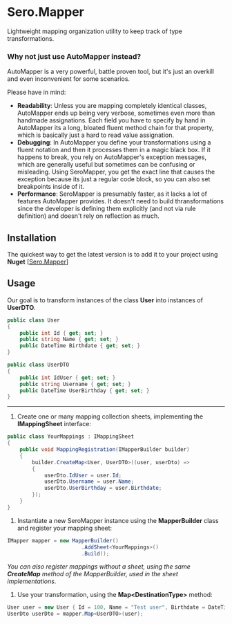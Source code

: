 # Sero.Mapper
Lightweight mapping organization utility to keep track of type transformations. 

### Why not just use AutoMapper instead?
AutoMapper is a very powerful, battle proven tool, but it&apos;s just an overkill and even inconvenient for some scenarios.

Please have in mind:

- **Readability**: Unless you are mapping completely identical classes, AutoMapper ends up being very verbose, sometimes even more than handmade assignations. Each field you have to specify by hand in AutoMapper its a long, bloated fluent method chain for that property, which is basically just a hard to read value assignation.
- **Debugging**: In AutoMapper you define your transformations using a fluent notation and then it processes them in a magic black box. If it happens to break, you rely on AutoMapper&apos;s exception messages, which are generally useful but sometimes can be confusing or misleading. Using SeroMapper, you get the exact line that causes the exception because its just a regular code block, so you can also set breakpoints inside of it.
- **Performance**: SeroMapper is presumably faster, as it lacks a lot of features AutoMapper provides. It doesn&apos;t need to build thransformations since the developer is defining them explicitly (and not via rule definition) and doesn&apos;t rely on reflection as much.

## Installation
The quickest way to get the latest version is to add it to your project using **Nuget** [[Sero.Mapper](https://www.nuget.org/packages/Sero.Mapper/ "Sero.Mapper")]

## Usage
Our goal is to transform instances of the class **User** into instances of **UserDTO**.
```csharp
public class User
{
    public int Id { get; set; }
    public string Name { get; set; }
    public DateTime Birthdate { get; set; }
}

public class UserDTO
{
    public int IdUser { get; set; }
    public string Username { get; set; }
    public DateTime UserBirthday { get; set; }
}
```

-----

1. Create one or many mapping collection sheets, implementing the **IMappingSheet** interface:
```csharp
public class YourMappings : IMappingSheet
{
    public void MappingRegistration(IMapperBuilder builder)
    {
        builder.CreateMap<User, UserDTO>((user, userDto) => 
        {
            userDto.IdUser = user.Id;
            userDto.Username = user.Name;
            userDto.UserBirthday = user.Birthdate;
        });
    }
}
```

1. Instantiate a new SeroMapper instance using the **MapperBuilder** class and register your mapping sheet:
```csharp
IMapper mapper = new MapperBuilder()
                        .AddSheet<YourMappings>()
                        .Build();
```
*You can also register mappings without a sheet, using the same **CreateMap** method of the MapperBuilder, used in the sheet implementations.*

1. Use your transformation, using the **Map&lt;DestinationType&gt;** method:
```csharp
User user = new User { Id = 100, Name = "Test user", Birthdate = DateTime.UtcNow.AddYears(-20) };
UserDto userDto = mapper.Map<UserDTO>(user);
```

